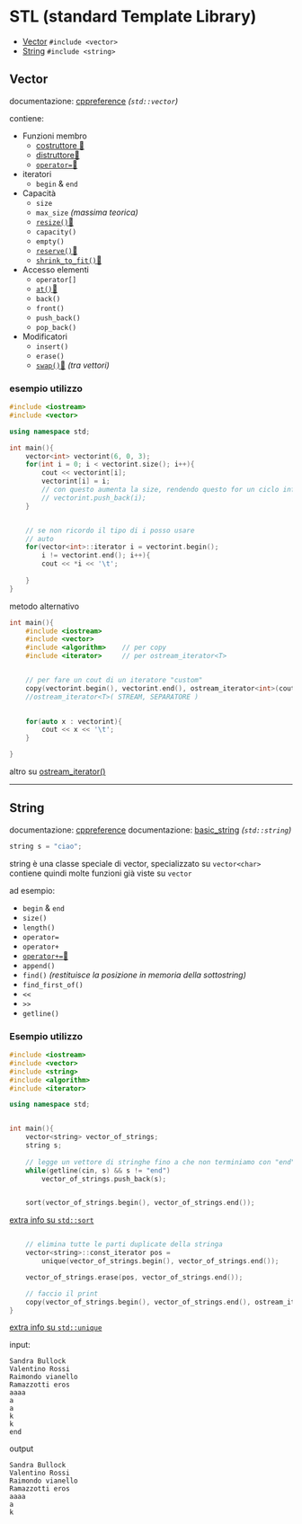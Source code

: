 # STL (standard Template Library)

- [Vector](#vector) `#include <vector>`
- [String](#string) `#include <string>`

## Vector

documentazione: [cppreference](https://en.cppreference.com/w/cpp/container/vector) *(`std::vector`)*

contiene:

- Funzioni membro
  - [costruttore 🔗](https://en.cppreference.com/w/cpp/container/vector/vector)
  - [distruttore🔗](https://en.cppreference.com/w/cpp/container/vector/~vector)
  - [`operator=`🔗](https://en.cppreference.com/w/cpp/container/vector/operator%3D)
- iteratori
  - `begin` & `end`
- Capacità
  - `size`
  - `max_size` *(massima teorica)*
  - [`resize()`🔗](https://en.cppreference.com/w/cpp/container/vector/resize)
  - `capacity()`
  - `empty()`
  - [`reserve()`🔗](https://en.cppreference.com/w/cpp/container/vector/reserve)
  - [`shrink_to_fit()`🔗](https://en.cppreference.com/w/cpp/container/vector/shrink_to_fit)
- Accesso elementi
  - `operator[]`
  - [`at()`🔗](https://en.cppreference.com/w/cpp/container/vector/at)
  - `back()`
  - `front()`
  - `push_back()`
  - `pop_back()`
- Modificatori
  - `insert()`
  - `erase()`
  - [`swap()`🔗](https://en.cppreference.com/w/cpp/container/vector/swap2) *(tra vettori)*

### esempio utilizzo

```cpp
#include <iostream>
#include <vector>

using namespace std;

int main(){
	vector<int> vectorint(6, 0, 3);
	for(int i = 0; i < vectorint.size(); i++){
		cout << vectorint[i];
		vectorint[i] = i; 
		// con questo aumenta la size, rendendo questo for un ciclo infinito
		// vectorint.push_back(i); 		
	}


	// se non ricordo il tipo di i posso usare
	// auto 
	for(vector<int>::iterator i = vectorint.begin(); 
		i != vectorint.end(); i++){
		cout << *i << '\t';
	
	}
}
```

metodo alternativo

```cpp
int main(){
	#include <iostream>
	#include <vector>
	#include <algorithm> 	// per copy
	#include <iterator> 	// per ostream_iterator<T>


	// per fare un cout di un iteratore "custom"
	copy(vectorint.begin(), vectorint.end(), ostream_iterator<int>(cout, "   "));
	//ostream_iterator<T>( STREAM, SEPARATORE )
	

	for(auto x : vectorint){
		cout << x << '\t';
	}

}
```

altro su [ostream_iterator()](https://www.cplusplus.com/reference/iterator/ostream_iterator/)

___

## String

documentazione: [cppreference](https://en.cppreference.com/w/cpp/string)
documentazione: [basic_string](https://en.cppreference.com/w/cpp/string/basic_string) *(`std::string`)*

```cpp
string s = "ciao";
```

string è una classe speciale di vector, specializzato su `vector<char>`  
contiene quindi molte funzioni già viste su `vector`

ad esempio:

- `begin` & `end`
- `size()`
- `length()`
- `operator=`
- `operator+`
- [`operator+=`🔗](https://en.cppreference.com/w/cpp/string/basic_string/operator%2B%3D)
- `append()`
- `find()` *(restituisce la posizione in memoria della sottostring)*
- `find_first_of()`
- `<<`
- `>>`
- `getline()`

### Esempio utilizzo

```cpp
#include <iostream>
#include <vector>
#include <string>
#include <algorithm>
#include <iterator>

using namespace std;


int main(){
	vector<string> vector_of_strings;
	string s;
	
	// legge un vettore di stringhe fino a che non terminiamo con "end"
	while(getline(cin, s) && s != "end")
		vector_of_strings.push_back(s);


	sort(vector_of_strings.begin(), vector_of_strings.end());
```

[extra info su `std::sort`](https://en.cppreference.com/w/cpp/algorithm/sort)

```cpp

	// elimina tutte le parti duplicate della stringa
	vector<string>::const_iterator pos = 
		unique(vector_of_strings.begin(), vector_of_strings.end());

	vector_of_strings.erase(pos, vector_of_strings.end());

	// faccio il print
	copy(vector_of_strings.begin(), vector_of_strings.end(), ostream_iteratori<string>(cout, "\t"));
}
```

[extra info su `std::unique`](https://en.cppreference.com/w/cpp/algorithm/unique)

input:

```text
Sandra Bullock
Valentino Rossi
Raimondo vianello
Ramazzotti eros
aaaa
a 
a	
k
k	
end
```

output

```text
Sandra Bullock
Valentino Rossi
Raimondo vianello
Ramazzotti eros
aaaa
a
k
```
